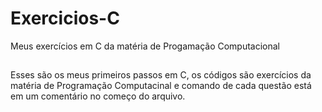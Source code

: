 # Exercicios-C
 Meus exercícios em C da matéria de Progamação  Computacional

##

Esses são os meus primeiros passos em C, os códigos são exercícios da matéria de Programação Computacinal e comando de cada questão está em um comentário no começo do arquivo.

